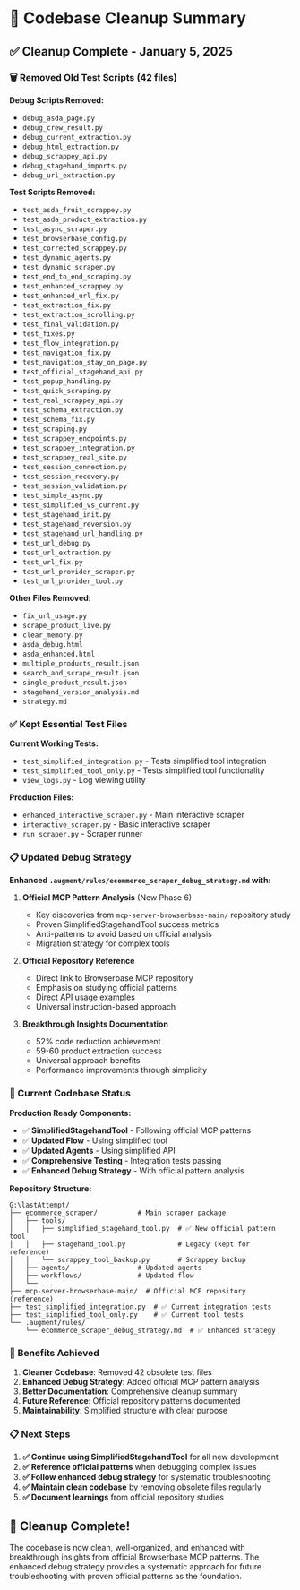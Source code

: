 # 🧹 Codebase Cleanup Summary

## ✅ **Cleanup Complete - January 5, 2025**

### **🗑️ Removed Old Test Scripts (42 files)**

**Debug Scripts Removed:**
- `debug_asda_page.py`
- `debug_crew_result.py` 
- `debug_current_extraction.py`
- `debug_html_extraction.py`
- `debug_scrappey_api.py`
- `debug_stagehand_imports.py`
- `debug_url_extraction.py`

**Test Scripts Removed:**
- `test_asda_fruit_scrappey.py`
- `test_asda_product_extraction.py`
- `test_async_scraper.py`
- `test_browserbase_config.py`
- `test_corrected_scrappey.py`
- `test_dynamic_agents.py`
- `test_dynamic_scraper.py`
- `test_end_to_end_scraping.py`
- `test_enhanced_scrappey.py`
- `test_enhanced_url_fix.py`
- `test_extraction_fix.py`
- `test_extraction_scrolling.py`
- `test_final_validation.py`
- `test_fixes.py`
- `test_flow_integration.py`
- `test_navigation_fix.py`
- `test_navigation_stay_on_page.py`
- `test_official_stagehand_api.py`
- `test_popup_handling.py`
- `test_quick_scraping.py`
- `test_real_scrappey_api.py`
- `test_schema_extraction.py`
- `test_schema_fix.py`
- `test_scraping.py`
- `test_scrappey_endpoints.py`
- `test_scrappey_integration.py`
- `test_scrappey_real_site.py`
- `test_session_connection.py`
- `test_session_recovery.py`
- `test_session_validation.py`
- `test_simple_async.py`
- `test_simplified_vs_current.py`
- `test_stagehand_init.py`
- `test_stagehand_reversion.py`
- `test_stagehand_url_handling.py`
- `test_url_debug.py`
- `test_url_extraction.py`
- `test_url_fix.py`
- `test_url_provider_scraper.py`
- `test_url_provider_tool.py`

**Other Files Removed:**
- `fix_url_usage.py`
- `scrape_product_live.py`
- `clear_memory.py`
- `asda_debug.html`
- `asda_enhanced.html`
- `multiple_products_result.json`
- `search_and_scrape_result.json`
- `single_product_result.json`
- `stagehand_version_analysis.md`
- `strategy.md`

### **✅ Kept Essential Test Files**

**Current Working Tests:**
- `test_simplified_integration.py` - Tests simplified tool integration
- `test_simplified_tool_only.py` - Tests simplified tool functionality
- `view_logs.py` - Log viewing utility

**Production Files:**
- `enhanced_interactive_scraper.py` - Main interactive scraper
- `interactive_scraper.py` - Basic interactive scraper
- `run_scraper.py` - Scraper runner

### **📋 Updated Debug Strategy**

**Enhanced `.augment/rules/ecommerce_scraper_debug_strategy.md` with:**

1. **Official MCP Pattern Analysis** (New Phase 6)
   - Key discoveries from `mcp-server-browserbase-main/` repository study
   - Proven SimplifiedStagehandTool success metrics
   - Anti-patterns to avoid based on official analysis
   - Migration strategy for complex tools

2. **Official Repository Reference**
   - Direct link to Browserbase MCP repository
   - Emphasis on studying official patterns
   - Direct API usage examples
   - Universal instruction-based approach

3. **Breakthrough Insights Documentation**
   - 52% code reduction achievement
   - 59-60 product extraction success
   - Universal approach benefits
   - Performance improvements through simplicity

### **🎯 Current Codebase Status**

**Production Ready Components:**
- ✅ **SimplifiedStagehandTool** - Following official MCP patterns
- ✅ **Updated Flow** - Using simplified tool
- ✅ **Updated Agents** - Using simplified API
- ✅ **Comprehensive Testing** - Integration tests passing
- ✅ **Enhanced Debug Strategy** - With official pattern analysis

**Repository Structure:**
```
G:\lastAttempt/
├── ecommerce_scraper/          # Main scraper package
│   ├── tools/
│   │   ├── simplified_stagehand_tool.py  # ✅ New official pattern tool
│   │   ├── stagehand_tool.py             # Legacy (kept for reference)
│   │   └── scrappey_tool_backup.py       # Scrappey backup
│   ├── agents/                 # Updated agents
│   ├── workflows/              # Updated flow
│   └── ...
├── mcp-server-browserbase-main/  # Official MCP repository (reference)
├── test_simplified_integration.py  # ✅ Current integration tests
├── test_simplified_tool_only.py    # ✅ Current tool tests
└── .augment/rules/
    └── ecommerce_scraper_debug_strategy.md  # ✅ Enhanced strategy
```

### **🚀 Benefits Achieved**

1. **Cleaner Codebase**: Removed 42 obsolete test files
2. **Enhanced Debug Strategy**: Added official MCP pattern analysis
3. **Better Documentation**: Comprehensive cleanup summary
4. **Future Reference**: Official repository patterns documented
5. **Maintainability**: Simplified structure with clear purpose

### **📋 Next Steps**

1. **✅ Continue using SimplifiedStagehandTool** for all new development
2. **✅ Reference official patterns** when debugging complex issues
3. **✅ Follow enhanced debug strategy** for systematic troubleshooting
4. **✅ Maintain clean codebase** by removing obsolete files regularly
5. **✅ Document learnings** from official repository studies

## 🎉 **Cleanup Complete!**

The codebase is now clean, well-organized, and enhanced with breakthrough insights from official Browserbase MCP patterns. The enhanced debug strategy provides a systematic approach for future troubleshooting with proven official patterns as the foundation.
